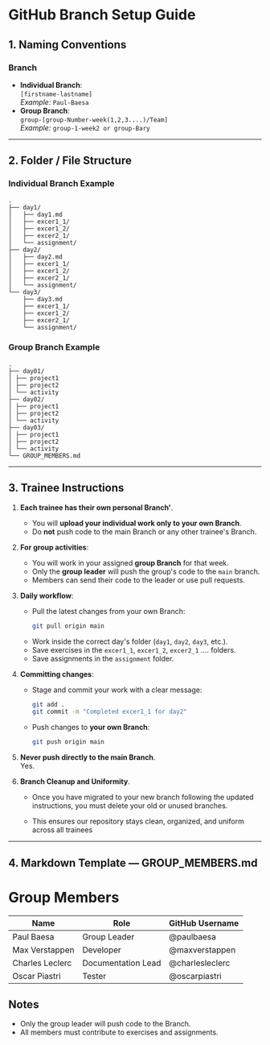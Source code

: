 # GitHub Branch Setup Guide

## 1. Naming Conventions

### Branch
- **Individual Branch**:  
  `[firstname-lastname]`  
  _Example:_ `Paul-Baesa`
- **Group Branch**:  
  `group-[group-Number-week(1,2,3....)/Team]`  
  _Example:_ `group-1-week2 or group-Bary` 

---

## 2. Folder / File Structure

### Individual Branch Example

```
.
├── day1/
│   ├── day1.md
│   ├── excer1_1/
│   ├── excer1_2/
│   ├── excer2_1/
│   └── assignment/
├── day2/
│   ├── day2.md
│   ├── excer1_1/
│   ├── excer1_2/
│   ├── excer2_1/
│   └── assignment/
└── day3/
    ├── day3.md
    ├── excer1_1/
    ├── excer1_2/
    ├── excer2_1/
    └── assignment/

```

### Group Branch Example

```
.
├── day01/
│ ├── project1
│ ├── project2
│ └── activity
├── day02/
│ ├── project1
│ ├── project2
│ └── activity
├── day03/
│ ├── project1
│ ├── project2
│ └── activity
└── GROUP_MEMBERS.md
```

---

## 3. Trainee Instructions

1. **Each trainee has their own personal Branch'**.  
   - You will **upload your individual work only to your own Branch**.  
   - Do **not** push code to the main Branch or any other trainee's Branch.

2. **For group activities**:  
   - You will work in your assigned **group Branch** for that week.  
   - Only the **group leader** will push the group's code to the `main` branch.  
   - Members can send their code to the leader or use pull requests.

3. **Daily workflow**:
   - Pull the latest changes from your own Branch:
     ```bash
     git pull origin main
     ```
   - Work inside the correct day's folder (`day1`, `day2`, `day3`, etc.).
   - Save exercises in the `excer1_1`, `excer1_2`, `excer2_1` .... folders.
   - Save assignments in the `assignment` folder.

4. **Committing changes**:
   - Stage and commit your work with a clear message:
     ```bash
     git add .
     git commit -m "Completed excer1_1 for day2"
     ```
   - Push changes to **your own Branch**:
     ```bash
     git push origin main
     ```

5. **Never push directly to the main Branch**.  
   Yes.

6. **Branch Cleanup and Uniformity**.  
   - Once you have migrated to your new branch following the updated instructions, you must delete your old or unused branches.

   - This ensures our repository stays clean, organized, and uniform across all trainees

---

## 4. Markdown Template — GROUP_MEMBERS.md
# Group Members

| Name              | Role                | GitHub Username      |
|-------------------|---------------------|----------------------|
| Paul Baesa        | Group Leader        | @paulbaesa           |
| Max Verstappen    | Developer           | @maxverstappen       |
| Charles Leclerc   | Documentation Lead  | @charlesleclerc      |
| Oscar Piastri     | Tester              | @oscarpiastri        |

## Notes
- Only the group leader will push code to the Branch.
- All members must contribute to exercises and assignments.